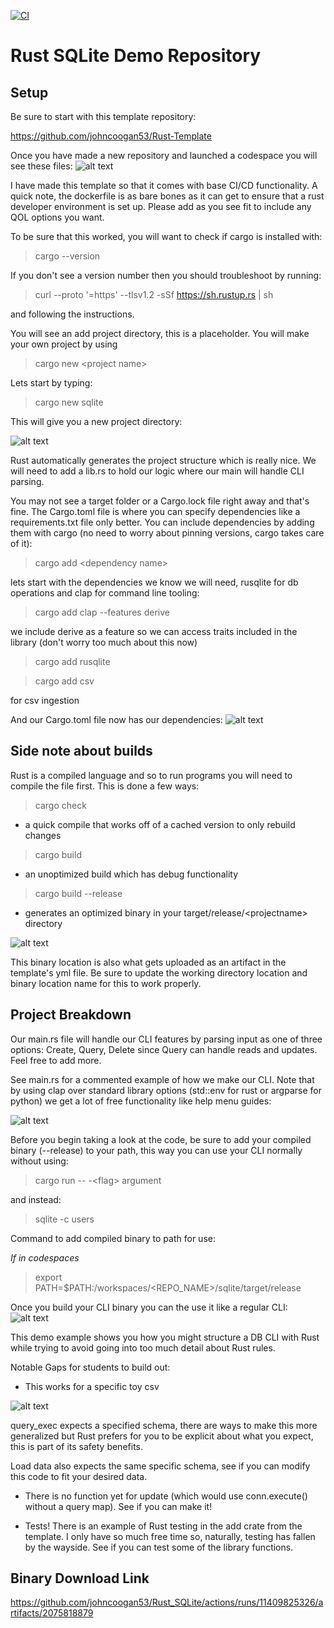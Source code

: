 [![CI](https://github.com/johncoogan53/Rust_SQLite/actions/workflows/CI.yml/badge.svg)](https://github.com/johncoogan53/Rust_SQLite/actions/workflows/CI.yml)

# Rust SQLite Demo Repository

## Setup
Be sure to start with this template repository:

https://github.com/johncoogan53/Rust-Template

Once you have made a new repository and launched a codespace you will see these files:
![alt text](readme_images/image.png)

I have made this template so that it comes with base CI/CD functionality. A quick note, the dockerfile is as bare bones as it can get to ensure that a rust developer environment is set up. Please add as you see fit to include any QOL options you want.

To be sure that this worked, you will want to check if cargo is installed with:

>cargo --version

If you don't see a version number then you should troubleshoot by running:

>curl --proto '=https' --tlsv1.2 -sSf https://sh.rustup.rs | sh

and following the instructions.

You will see an add project directory, this is a placeholder. You will make your own project by using 

>cargo new \<project name>

Lets start by typing:

>cargo new sqlite

This will give you a new project directory:

![alt text](<readme_images/image copy.png>)

Rust automatically generates the project structure which is really nice. We will need to add a lib.rs to hold our logic where our main will handle CLI parsing. 

You may not see a target folder or a Cargo.lock file right away and that's fine. The Cargo.toml file is where you can specify dependencies like a requirements.txt file only better. You can include dependencies by adding them with cargo (no need to worry about pinning versions, cargo takes care of it):

>cargo add \<dependency name>

lets start with the dependencies we know we will need, rusqlite for db operations and clap for command line tooling:

>cargo add clap --features derive

we include derive as a feature so we can access traits included in the library (don't worry too much about this now)

>cargo add rusqlite

>cargo add csv 

for csv ingestion

And our Cargo.toml file now has our dependencies:
![alt text](<readme_images/image copy 7.png>)

## Side note about builds

Rust is a compiled language and so to run programs you will need to compile the file first. This is done a few ways:

>cargo check

* a quick compile that works off of a cached version to only rebuild changes

>cargo build

* an unoptimized build which has debug functionality

>cargo build --release

* generates an optimized binary in your target/release/\<projectname> directory

![alt text](<readme_images/image copy 3.png>)

This binary location is also what gets uploaded as an artifact in the template's yml file. Be sure to update the working directory location and binary location name for this to work properly.

## Project Breakdown

Our main.rs file will handle our CLI features by parsing input as one of three options: Create, Query, Delete since Query can handle reads and updates. Feel free to add more. 

See main.rs for a commented example of how we make our CLI. Note that by using clap over standard library options (std::env for rust or argparse for python) we get a lot of free functionality like help menu guides:

![alt text](<readme_images/image copy 4.png>)

Before you begin taking a look at the code, be sure to add your compiled binary (--release) to your path, this way you can use your CLI normally without using:

>cargo run -- -\<flag> argument

and instead:

>sqlite -c users

Command to add compiled binary to path for use:

*If in codespaces*

>export PATH=$PATH:/workspaces/\<REPO_NAME>/sqlite/target/release

Once you build your CLI binary you can the use it like a regular CLI:
![alt text](<readme_images/image copy 5.png>)

This demo example shows you how you might structure a DB CLI with Rust while trying to avoid going into too much detail about Rust rules. 

Notable Gaps for students to build out:

* This works for a specific toy csv

![alt text](<readme_images/image copy 6.png>)

query_exec expects a specified schema, there are ways to make this more generalized but Rust prefers for you to be explicit about what you expect, this is part of its safety benefits.

Load data also expects the same specific schema, see if you can modify this code to fit your desired data.

* There is no function yet for update (which would use conn.execute() without a query map). See if you can make it!

* Tests! There is an example of Rust testing in the add crate from the template. I only have so much free time so, naturally, testing has fallen by the wayside. See if you can test some of the library functions.

## Binary Download Link

https://github.com/johncoogan53/Rust_SQLite/actions/runs/11409825326/artifacts/2075818879